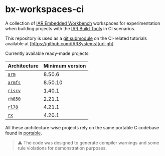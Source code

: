 # bx-workspaces-ci

A collection of [IAR Embedded Workbench][url-ew] workspaces for experimentation when building projects with the [IAR Build Tools][url-bx] in CI scenarios.

This repository is used as a [git submodule][url-git-sub] on the CI-related tutorials available at [https://github.com/IARSystems][url-gh].


Currently available ready-made projects:

| __Architecture__                          | __Minimum version__     |
| :----------                               | :---------------        |
| [`arm`][url-ewarm]                        | 8.50.6                  |
| [`armfs`][url-ewarmfs]                    | 8.50.10                 |
| [`riscv`][url-ewriscv]                    | 1.40.1                  |
| [`rh850`][url-ewrh850]                    | 2.21.1                  |
| [`rl78`][url-ewrl78]                      | 4.21.1                  |
| [`rx`][url-ewrx]                          | 4.20.1                  |

All these architecture-wise projects rely on the same portable C codebase found in [portable](portable). 

>:warning: The code was designed to generate compiler warnings and some rule violations for demonstration purposes.

<!-- links -->
[url-ew]:         https://iar.com/products/architectures
[url-bx]:         https://iar.com/bx
[url-gh]:         https://github.com/iarsystems 
[url-git-sub]:    https://git-scm.com/docs/git-submodule 
[url-ewarm]:      https://iar.com/ewarm
[url-ewarmfs]:    https://iar.com/products/requirements/functional-safety/iar-embedded-workbench-for-arm-functional-safety
[url-ewriscv]:    https://iar.com/ewriscv
[url-ewrh850]:    https://iar.com/ewrh850
[url-ewrl78]:     https://iar.com/ewrl78
[url-ewrx]:       https://iar.com/ewrx
